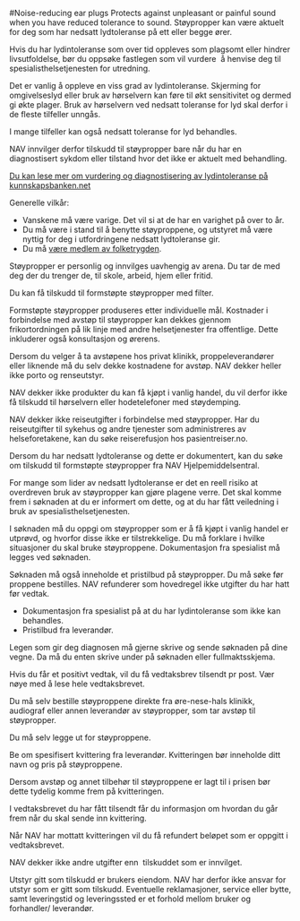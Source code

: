 #Noise-reducing ear plugs
Protects against unpleasant or painful sound when you have reduced tolerance to sound.
Støypropper kan være aktuelt for deg som har nedsatt lydtoleranse på ett eller begge ører.

 Hvis du har lydintoleranse som over tid oppleves som plagsomt eller hindrer livsutfoldelse, bør du oppsøke fastlegen som vil vurdere  å henvise deg til spesialisthelsetjenesten for utredning.

 Det er vanlig å oppleve en viss grad av lydintoleranse. Skjerming for omgivelseslyd eller bruk av hørselvern kan føre til økt sensitivitet og dermed gi økte plager. Bruk av hørselvern ved nedsatt toleranse for lyd skal derfor i de fleste tilfeller unngås.

 I mange tilfeller kan også nedsatt toleranse for lyd behandles.

 NAV innvilger derfor tilskudd til støypropper bare når du har en diagnostisert sykdom eller tilstand hvor det ikke er aktuelt med behandling.

 [Du kan lese mer om vurdering og diagnostisering av lydintoleranse på kunnskapsbanken.net](https://www.kunnskapsbanken.net/horsel/horselstap-og-andre-horselsutfordringer/nedsatt-toleranse-for-lyd/)

 Generelle vilkår:

 * Vanskene må være varige. Det vil si at de har en varighet på over to år.
* Du må være i stand til å benytte støyproppene, og utstyret må være nyttig for deg i utfordringene nedsatt lydtoleranse gir.
* Du må [være medlem av folketrygden](/no/person/flere-tema/arbeid-og-opphold-i-norge/relatert-informasjon/medlemskap-i-folketrygden).

 Støypropper er personlig og innvilges uavhengig av arena. Du tar de med deg der du trenger de, til skole, arbeid, hjem eller fritid. 

 Du kan få tilskudd til formstøpte støypropper med filter. 

 Formstøpte støypropper produseres etter individuelle mål. Kostnader i forbindelse med avstøp til støypropper kan dekkes gjennom frikortordningen på lik linje med andre helsetjenester fra offentlige. Dette inkluderer også konsultasjon og ørerens.

 Dersom du velger å ta avstøpene hos privat klinikk, proppeleverandører eller liknende må du selv dekke kostnadene for avstøp. NAV dekker heller ikke porto og renseutstyr.

 NAV dekker ikke produkter du kan få kjøpt i vanlig handel, du vil derfor ikke få tilskudd til hørselvern eller hodetelefoner med støydemping.

 NAV dekker ikke reiseutgifter i forbindelse med støypropper. Har du reiseutgifter til sykehus og andre tjenester som administreres av helseforetakene, kan du søke reiserefusjon hos pasientreiser.no.

 Dersom du har nedsatt lydtoleranse og dette er dokumentert, kan du søke om tilskudd til formstøpte støypropper fra NAV Hjelpemiddelsentral.

 For mange som lider av nedsatt lydtoleranse er det en reell risiko at overdreven bruk av støypropper kan gjøre plagene verre. Det skal komme frem i søknaden at du er informert om dette, og at du har fått veiledning i bruk av spesialisthelsetjenesten.

 I søknaden må du oppgi om støypropper som er å få kjøpt i vanlig handel er utprøvd, og hvorfor disse ikke er tilstrekkelige. Du må forklare i hvilke situasjoner du skal bruke støyproppene. Dokumentasjon fra spesialist må legges ved søknaden.

 Søknaden må også inneholde et pristilbud på støypropper. Du må søke før proppene bestilles. NAV refunderer som hovedregel ikke utgifter du har hatt før vedtak.

 * Dokumentasjon fra spesialist på at du har lydintoleranse som ikke kan behandles.
* Pristilbud fra leverandør.

 Legen som gir deg diagnosen må gjerne skrive og sende søknaden på dine vegne. Da må du enten skrive under på søknaden eller fullmaktsskjema.

 Hvis du får et positivt vedtak, vil du få vedtaksbrev tilsendt pr post. Vær nøye med å lese hele vedtaksbrevet. 

 Du må selv bestille støyproppene direkte fra øre-nese-hals klinikk, audiograf eller annen leverandør av støypropper, som tar avstøp til støypropper.

 Du må selv legge ut for støyproppene.

 Be om spesifisert kvittering fra leverandør. Kvitteringen bør inneholde ditt navn og pris på støyproppene.

 Dersom avstøp og annet tilbehør til støyproppene er lagt til i prisen bør dette tydelig komme frem på kvitteringen. 

 I vedtaksbrevet du har fått tilsendt får du informasjon om hvordan du går frem når du skal sende inn kvittering.

 Når NAV har mottatt kvitteringen vil du få refundert beløpet som er oppgitt i vedtaksbrevet.

 NAV dekker ikke andre utgifter enn  tilskuddet som er innvilget.

 Utstyr gitt som tilskudd er brukers eiendom. NAV har derfor ikke ansvar for utstyr som er gitt som tilskudd. Eventuelle reklamasjoner, service eller bytte, samt leveringstid og leveringssted er et forhold mellom bruker og forhandler/ leverandør.

 
